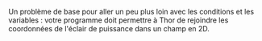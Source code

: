 Un problème de base pour aller un peu plus loin avec les conditions et les variables : votre programme doit permettre à Thor de rejoindre les coordonnées de l'éclair de puissance dans un champ en 2D.